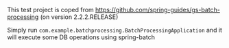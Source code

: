 This test project is coped from https://github.com/spring-guides/gs-batch-processing (on version 2.2.2.RELEASE)

Simply run `com.example.batchprocessing.BatchProcessingApplication` and it will execute some DB operations using spring-batch

